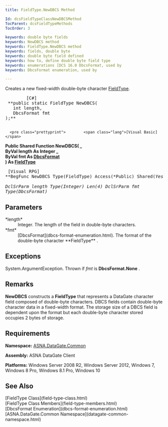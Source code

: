 ```yaml
---
title: FieldType.NewDBCS Method

Id: dcsFieldTypeClassNewDBCSMethod
TocParent: dcsFieldTypeMethods
TocOrder: 3

keywords: double byte fields
keywords: NewDBCS method
keywords: FieldType.NewDBCS method
keywords: fields, double byte
keywords: double byte field defined
keywords: how to, define double byte field type
keywords: enumerations [DCS 16.0 DbcsFormat, used by
keywords: DbcsFormat enumeration, used by

---
```


Creates a new fixed-width double-byte character [FieldType](field-type-class.html).
<pre class="prettyprint">        <span class="lang">[C#]</span>
 **public static FieldType NewDBCS(<br />   int length,<br />   DbcsFormat fmt<br />);** 
      </pre>
      <pre class="prettyprint">        <span class="lang">[Visual Basic] </span>
 **Public Shared Function NewDBCS( _<br />   ByVal length As Integer _<br />   ByVal fmt As [DbcsFormat](dbcs-format-enumeration.html)<br />) As [FieldType](field-type-class.html)**  </pre>
      <pre class="prettyprint">
        <span class="lang">[Visual RPG]</span>
 **BegFunc NewDBCS Type(FieldType) Access(*Public) Shared(*Yes)<br />   DclSrParm length Type(*Integer) Len(4)
   DclSrParm fmt Type(DbcsFormat)** 
      </pre>

## Parameters

<dl>
        <dt>
 *length* 
        </dt>
        <dd>Integer.  The length of the field in double-byte characters. </dd>
        <dt>
 *fmt* 
        </dt>
        <dd>
          [DbcsFormat](dbcs-format-enumeration.html).  The format of the 
								double-byte character **FieldType** .
							</dd>
</dl>

## Exceptions

System.ArgumentException. Thrown if *fmt* is **DbcsFormat.None** .
## Remarks

**NewDBCS** constructs a **FieldType** that represents a DataGate character field composed of double-byte characters. DBCS fields contain double-byte character data in a fixed-width format. The storage size of a DBCS field is dependent upon the format but each double-byte character stored occupies 2 bytes of storage. 
## Requirements

**Namespace:** [ASNA.DataGate.Common](datagate-common-namespace.html)

<span> **Assembly:** ASNA DataGate Client</span> 

**Platforms:** Windows Server 2008 R2, Windows Server 2012, Windows 7, Windows 8 Pro, Windows 8.1 Pro, Windows 10
## See Also

<dl />
      [FieldType Class](field-type-class.html)
      <br />
      [FieldType Class Members](field-type-members.html)
      <br />
      [DbcsFormat Enumeration](dbcs-format-enumeration.html)
      <br />
      [ASNA.DataGate.Common Namespace](datagate-common-namespace.html)

